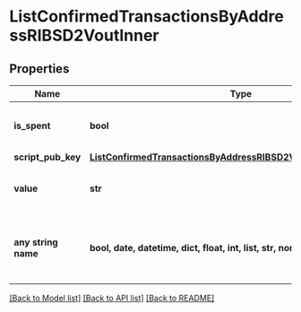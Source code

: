 # ListConfirmedTransactionsByAddressRIBSD2VoutInner


## Properties
Name | Type | Description | Notes
------------ | ------------- | ------------- | -------------
**is_spent** | **bool** | Defines whether the output is spent or not. | 
**script_pub_key** | [**ListConfirmedTransactionsByAddressRIBSD2VoutInnerScriptPubKey**](ListConfirmedTransactionsByAddressRIBSD2VoutInnerScriptPubKey.md) |  | 
**value** | **str** | Represents the sent/received amount. | 
**any string name** | **bool, date, datetime, dict, float, int, list, str, none_type** | any string name can be used but the value must be the correct type | [optional]

[[Back to Model list]](../README.md#documentation-for-models) [[Back to API list]](../README.md#documentation-for-api-endpoints) [[Back to README]](../README.md)


